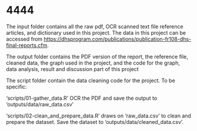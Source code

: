 # 4444


The input folder contains all the raw pdf, OCR scanned text file reference articles, and dictionary used in this project. The data in this project can be accessed from https://dhsprogram.com/publications/publication-fr108-dhs-final-reports.cfm.

The output folder contains the PDF version of the report, the reference file, cleaned data, the graph used in the project, and the code for the graph, data analysis, result and discussion part of this project 

The script folder contain the data cleaning code for the project. To be specific:

‘scripts/01-gather_data.R’ OCR the PDF and save the output to ‘outputs/data/raw_data.csv’

‘scripts/02-clean_and_prepare_data.R’ draws on ‘raw_data.csv’ to clean and prepare the dataset. Save the dataset to ‘outputs/data/cleaned_data.csv’.
